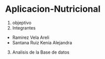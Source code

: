 # Aplicacion-Nutricional
1. objeptivo
2. Integrantes
- Ramirez Vela Areli
- Santana Ruiz Kenia Alejandra
3. Analisis de la Base de datos